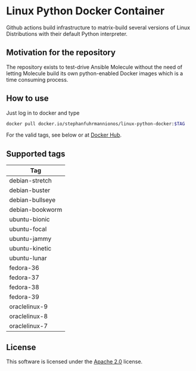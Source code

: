 # Linux Python Docker Container

Github actions build infrastructure to matrix-build
several versions of Linux Distributions
with their default Python interpreter.

## Motivation for the repository

The repository exists to test-drive Ansible Molecule without
the need of letting Molecule build its own python-enabled Docker
images which is a time consuming process.

## How to use

Just log in to docker and type

```bash
docker pull docker.io/stephanfuhrmannionos/linux-python-docker:$TAG
```

For the valid tags, see below or at [Docker Hub](https://hub.docker.com/r/stephanfuhrmannionos/linux-python-docker).

## Supported tags

| Tag |
|-----|
| debian-stretch |
| debian-buster |
| debian-bullseye |
| debian-bookworm |
| ubuntu-bionic |
| ubuntu-focal |
| ubuntu-jammy |
| ubuntu-kinetic |
| ubuntu-lunar |
| fedora-36 |
| fedora-37 |
| fedora-38 |
| fedora-39 |
| oraclelinux-9 |
| oraclelinux-8 |
| oraclelinux-7 |

## License

This software is licensed under the [Apache 2.0](LICENSE.txt) license.
